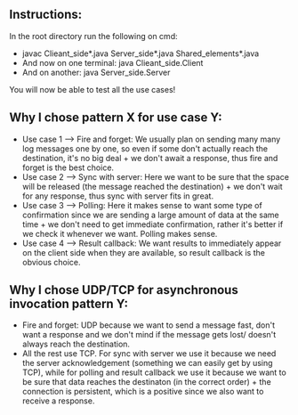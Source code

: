 ## Instructions:
In the root directory run the following on cmd:
* javac Clieant_side\*.java Server_side\*.java Shared_elements\*.java
* And now on one terminal: java Clieant_side.Client
* And on another: java Server_side.Server

You will now be able to test all the use cases!

## Why I chose pattern X for use case Y:

* Use case 1 --> Fire and forget: We usually plan on sending many many log messages one by one, so even if some don't actually reach the destination, it's no big deal + we don't await a response, thus fire and forget is the best choice. 
* Use case 2 --> Sync with server: Here we want to be sure that the space will be released (the message reached the destination) + we don't wait for any response, thus sync with server fits in great.
* Use case 3 --> Polling: Here it makes sense to want some type of confirmation since we are sending a large amount of data at the same time + we don't need to get immediate confirmation, rather it's better if we check it whenever we want. Polling makes sense.
* Use case 4 --> Result callback: We want results to immediately appear on the client side when they are available, so result callback is the obvious choice.

## Why I chose UDP/TCP for asynchronous invocation pattern Y:

* Fire and forget: UDP because we want to send a message fast, don't want a response and we don't mind if the message gets lost/ doesn't always reach the destination.
* All the rest use TCP. For sync with server we use it because we need the server acknowledgement (something we can easily get by using TCP), while for polling and result callback we use it because we want to be sure that data reaches the destinaton (in the correct order) + the connection is persistent, which is a positive since we also want to receive a response.  